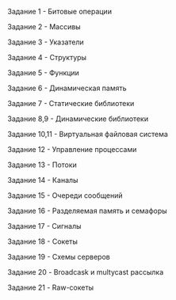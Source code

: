  Задание 1 - Битовые операции
 
 Задание 2 - Массивы
 
 Задание 3 - Указатели
 
 Задание 4 - Структуры
 
 Задание 5 - Функции
 
 Задание 6 - Динамическая память
 
 Задание 7 - Статические библиотеки
 
 Задание 8,9 - Динамические библиотеки
 
 Задание 10,11 - Виртуальная файловая система
 
 Задание 12 - Управление процессами
 
 Задание 13 - Потоки
 
 Задание 14 - Каналы
 
 Задание 15 - Очереди сообщений
 
 Задание 16 - Разделяемая память и семафоры
 
 Задание 17 - Сигналы
 
 Задание 18 - Сокеты
 
 Задание 19 - Схемы серверов
 
 Задание 20 - Broadcask и multycast рассылка
 
 Задание 21 - Raw-сокеты
 
